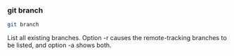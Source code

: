 ###  git branch

```bash
git branch
```

List all existing branches. Option -r causes the remote-tracking branches to be listed, and option -a shows both.